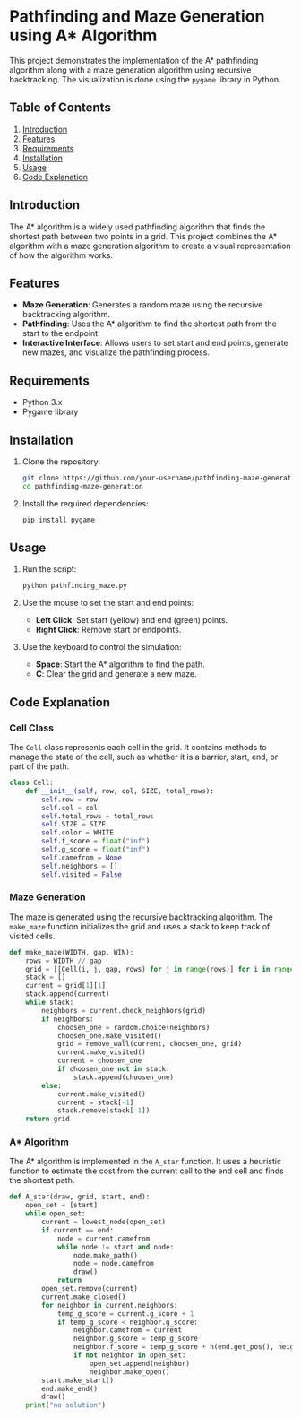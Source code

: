 # Pathfinding and Maze Generation using A* Algorithm

This project demonstrates the implementation of the A* pathfinding algorithm along with a maze generation algorithm using recursive backtracking. The visualization is done using the `pygame` library in Python.

## Table of Contents
1. [Introduction](#introduction)
2. [Features](#features)
3. [Requirements](#requirements)
4. [Installation](#installation)
5. [Usage](#usage)
6. [Code Explanation](#code-explanation)

## Introduction

The A* algorithm is a widely used pathfinding algorithm that finds the shortest path between two points in a grid. This project combines the A* algorithm with a maze generation algorithm to create a visual representation of how the algorithm works.

## Features

- **Maze Generation**: Generates a random maze using the recursive backtracking algorithm.
- **Pathfinding**: Uses the A* algorithm to find the shortest path from the start to the endpoint.
- **Interactive Interface**: Allows users to set start and end points, generate new mazes, and visualize the pathfinding process.

## Requirements

- Python 3.x
- Pygame library

## Installation

1. Clone the repository:
   ```bash
   git clone https://github.com/your-username/pathfinding-maze-generation.git
   cd pathfinding-maze-generation
   ```

2. Install the required dependencies:
   ```bash
   pip install pygame
   ```

## Usage

1. Run the script:
   ```bash
   python pathfinding_maze.py
   ```

2. Use the mouse to set the start and end points:
   - **Left Click**: Set start (yellow) and end (green) points.
   - **Right Click**: Remove start or endpoints.

3. Use the keyboard to control the simulation:
   - **Space**: Start the A* algorithm to find the path.
   - **C**: Clear the grid and generate a new maze.

## Code Explanation

### Cell Class

The `Cell` class represents each cell in the grid. It contains methods to manage the state of the cell, such as whether it is a barrier, start, end, or part of the path.

```python
class Cell:
    def __init__(self, row, col, SIZE, total_rows):
        self.row = row
        self.col = col
        self.total_rows = total_rows
        self.SIZE = SIZE
        self.color = WHITE
        self.f_score = float("inf")
        self.g_score = float("inf")
        self.camefrom = None
        self.neighbors = []
        self.visited = False
```

### Maze Generation

The maze is generated using the recursive backtracking algorithm. The `make_maze` function initializes the grid and uses a stack to keep track of visited cells.

```python
def make_maze(WIDTH, gap, WIN):
    rows = WIDTH // gap
    grid = [[Cell(i, j, gap, rows) for j in range(rows)] for i in range(rows)]
    stack = []
    current = grid[1][1]
    stack.append(current)
    while stack:
        neighbors = current.check_neighbors(grid)
        if neighbors:
            choosen_one = random.choice(neighbors)
            choosen_one.make_visited()
            grid = remove_wall(current, choosen_one, grid)
            current.make_visited()
            current = choosen_one
            if choosen_one not in stack:
                stack.append(choosen_one)
        else:
            current.make_visited()
            current = stack[-1]
            stack.remove(stack[-1])
    return grid
```

### A* Algorithm

The A* algorithm is implemented in the `A_star` function. It uses a heuristic function to estimate the cost from the current cell to the end cell and finds the shortest path.

```python
def A_star(draw, grid, start, end):
    open_set = [start]
    while open_set:
        current = lowest_node(open_set)
        if current == end:
            node = current.camefrom
            while node != start and node:
                node.make_path()
                node = node.camefrom
                draw()
            return
        open_set.remove(current)
        current.make_closed()
        for neighbor in current.neighbors:
            temp_g_score = current.g_score + 1
            if temp_g_score < neighbor.g_score:
                neighbor.camefrom = current
                neighbor.g_score = temp_g_score
                neighbor.f_score = temp_g_score + h(end.get_pos(), neighbor.get_pos())
                if not neighbor in open_set:
                    open_set.append(neighbor)
                    neighbor.make_open()
        start.make_start()
        end.make_end()
        draw()
    print("no solution")
```
